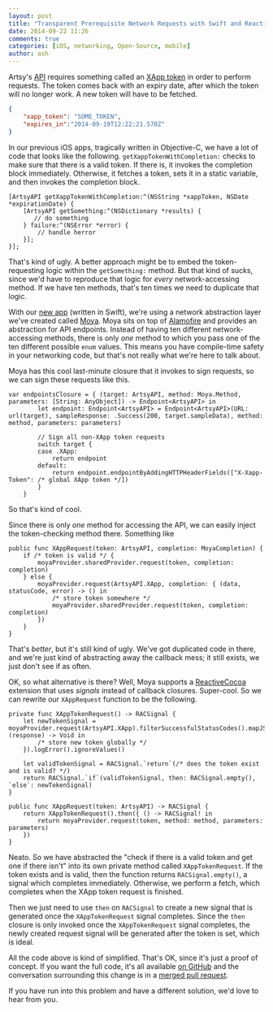 ```yaml
---
layout: post
title: "Transparent Prerequisite Network Requests with Swift and ReactiveCocoa"
date: 2014-09-22 11:26
comments: true
categories: [iOS, networking, Open-Source, mobile]
author: ash
---
```


Artsy's [API](http://developers.artsy.net) requires something called an [XApp
token](https://developers.artsy.net/docs/authentication) in order to perform
requests. The token comes back with an expiry date, after which the token will
no longer work. A new token will have to be fetched.

```json
{
	"xapp_token": "SOME_TOKEN",
	"expires_in":"2014-09-19T12:22:21.570Z"
}
```

In our previous iOS apps, tragically written in Objective-C, we have a lot of
code that looks like the following. `getXappTokenWithCompletion:` checks to
make sure that there is a valid token. If there is, it invokes the completion
block immediately. Otherwise, it fetches a token, sets it in a static variable,
and then invokes the completion block.

```objc
[ArtsyAPI getXappTokenWithCompletion:^(NSString *xappToken, NSDate *expirationDate) {
    [ArtsyAPI getSomething:^(NSDictionary *results) {
       // do something
    } failure:^(NSError *error) {
        // handle herror
    }];
}];
```

That's kind of ugly. A better approach might be to embed the token-requesting
logic within the `getSomething:` method. But that kind of sucks, since we'd have
to reproduce that logic for *every* network-accessing method. If we have ten
methods, that's ten times we need to duplicate that logic.

With our [new app](https://github.com/artsy/eidolon) (written in Swift), we're
using a network abstraction layer we've created called [Moya](https://github.com/AshFurrow/Moya).
Moya sits on top of [Alamofire](https://github.com/Alamofire/Alamofire) and
provides an abstraction for API endpoints. Instead of having ten different
network-accessing methods, there is only *one* method to which you pass one of
the ten different possible `enum` values. This means you have compile-time
safety in your networking code, but that's not really what we're here to talk
about.

<!-- more -->

Moya has this cool last-minute closure that it invokes to sign requests, so we
can sign these requests like this.

```
var endpointsClosure = { (target: ArtsyAPI, method: Moya.Method, parameters: [String: AnyObject]) -> Endpoint<ArtsyAPI> in
        let endpoint: Endpoint<ArtsyAPI> = Endpoint<ArtsyAPI>(URL: url(target), sampleResponse: .Success(200, target.sampleData), method: method, parameters: parameters)

        // Sign all non-XApp token requests
        switch target {
        case .XApp:
            return endpoint
        default:
            return endpoint.endpointByAddingHTTPHeaderFields(["X-Xapp-Token": /* global XApp token */])
        }
    }
```

So that's kind of cool.

Since there is only *one* method for accessing the API, we can easily inject
the token-checking method there. Something like

```
public func XAppRequest(token: ArtsyAPI, completion: MoyaCompletion) {
    if /* token is valid */ {
        moyaProvider.sharedProvider.request(token, completion: completion)
    } else {
	    moyaProvider.request(ArtsyAPI.XApp, completion: { (data, statusCode, error) -> () in
	        /* store token somewhere */
	        moyaProvider.sharedProvider.request(token, completion: completion)
	    })
	}
}
```

That's *better*, but it's still kind of ugly. We've got duplicated code in
there, and we're just kind of abstracting away the callback mess; it still
exists, we just don't see if as often.

OK, so what alternative is there? Well, Moya supports a [ReactiveCocoa](https://github.com/ReactiveCocoa/ReactiveCocoa)
extension that uses *signals* instead of callback closures. Super-cool. So we
can rewrite our `XAppRequest` function to be the following.

```
private func XAppTokenRequest() -> RACSignal {
    let newTokenSignal = moyaProvider.request(ArtsyAPI.XApp).filterSuccessfulStatusCodes().mapJSON().doNext({ (response) -> Void in
        /* store new token globally */
    }).logError().ignoreValues()

    let validTokenSignal = RACSignal.`return`(/* does the token exist and is valid? */)
    return RACSignal.`if`(validTokenSignal, then: RACSignal.empty(), `else`: newTokenSignal)
}

public func XAppRequest(token: ArtsyAPI) -> RACSignal {
    return XAppTokenRequest().then({ () -> RACSignal! in
        return moyaProvider.request(token, method: method, parameters: parameters)
    })
}
```

Neato. So we have abstracted the "check if there is a valid token and get one if
there isn't" into its own private method called `XAppTokenRequest`. If the token
exists and is valid, then the function returns `RACSignal.empty()`, a signal
which completes immediately. Otherwise, we perform a fetch, which completes
when the XApp token request is finished.

Then we just need to use `then` on `RACSignal` to create a new signal that is
generated once the `XAppTokenRequest` signal completes. Since the `then` closure
is only invoked once the `XAppTokenRequest` signal completes, the newly created
request signal will be generated after the token is set, which is ideal.

All the code above is kind of simplified. That's OK, since it's just a proof of
concept. If you want the full code, it's all available [on GitHub](https://github.com/artsy/eidolon/blob/1804044dfa8b22d9f765a621a5dbde357440146c/Kiosk/App/ArtsyAPI.swift#L87-L112)
and the conversation surrounding this change is in a [merged pull request](https://github.com/artsy/eidolon/pull/29).

If you have run into this problem and have a different solution, we'd love to
hear from you.
